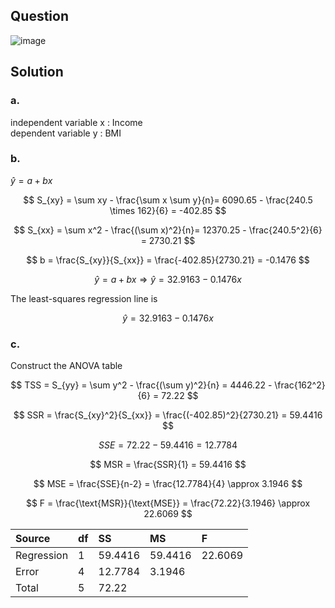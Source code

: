 ## Question

![image](https://github.com/user-attachments/assets/2a0680ce-84a3-42cd-a726-c9fc7fe76833)

## Solution

### a.

independent variable x : Income  
dependent variable y : BMI  

### b.

$\hat{y} = a + bx$  

$$
S_{xy} = \sum xy - \frac{\sum x \sum y}{n}= 6090.65 - \frac{240.5 \times 162}{6} = -402.85
$$

$$
S_{xx} = \sum x^2 - \frac{(\sum x)^2}{n}= 12370.25 - \frac{240.5^2}{6} = 2730.21
$$

$$
b = \frac{S_{xy}}{S_{xx}} = \frac{-402.85}{2730.21} = -0.1476
$$

$$
\hat{y} = a + bx \Rightarrow \hat{y} = 32.9163 -0.1476x
$$

The least-squares regression line is

$$
\hat{y} = 32.9163 - 0.1476x
$$

### c.

Construct the ANOVA table

$$
TSS = S_{yy} = \sum y^2 - \frac{(\sum y)^2}{n} = 4446.22 - \frac{162^2}{6} = 72.22
$$

$$
SSR = \frac{S_{xy}^2}{S_{xx}} = \frac{(-402.85)^2}{2730.21} = 59.4416
$$

$$
SSE = 72.22 - 59.4416 = 12.7784
$$

$$
MSR = \frac{SSR}{1} = 59.4416
$$
  
$$
MSE = \frac{SSE}{n-2} = \frac{12.7784}{4} \approx 3.1946
$$

$$
F = \frac{\text{MSR}}{\text{MSE}} = \frac{72.22}{3.1946} \approx 22.6069
$$  

| Source     | df | SS      | MS      | F       |
|:-----------|:---|:--------|:--------|:--------|
| Regression | 1  | 59.4416 | 59.4416 | 22.6069 |
| Error      | 4  | 12.7784 | 3.1946  |         |
| Total      | 5  | 72.22   |         |         |

